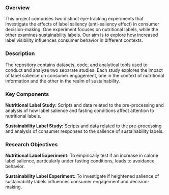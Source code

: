 ### Overview
This project comprises two distinct eye-tracking experiments that investigate the effects of label saliency (anti-saliency effect) in consumer decision-making. One experiment focuses on nutritional labels, while the other examines sustainability labels. Our aim is to explore how increased label visibility influences consumer behavior in different contexts.

### Description
The repository contains datasets, code, and analytical tools used to conduct and analyze two separate studies. Each study explores the impact of label salience on consumer engagement, one in the context of nutritional information and the other in the realm of sustainability.

### Key Components
**Nutritional Label Study:** Scripts and data related to the pre-processing and analysis of how label salience and fasting conditions affect attention to nutritional labels.

**Sustainability Label Study:** Scripts and data related to the pre-processing and analysis of consumer responses to the salience of sustainability labels.

### Research Objectives
**Nutritional Label Experiment:** To empirically test if an increase in calorie label salience, particularly under fasting conditions, leads to avoidance behavior.

**Sustainability Label Experiment:** To investigate if heightened salience of sustainability labels influences consumer engagement and decision-making.
